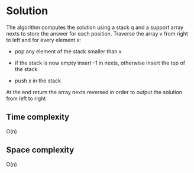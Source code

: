 # Solution

The algorithm computes the solution using a stack q and a support array nexts to store the answer for each position. Traverse the array v from right to left and for every element x:

- pop any element of the stack smaller than x

- if the stack is now empty insert -1 in nexts, otherwise insert the top of the stack

- push x in the stack

At the end return the array nexts reversed in order to output the solution from left to right

## Time complexity

O(n)

## Space complexity

O(n)
